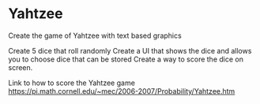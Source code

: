 # Yahtzee
Create the game of Yahtzee with text based graphics

Create 5 dice that roll randomly
Create a UI that shows the dice and allows you to choose dice that can be stored
Create a way to score the dice on screen.

Link to how to score the Yahtzee game
https://pi.math.cornell.edu/~mec/2006-2007/Probability/Yahtzee.htm

